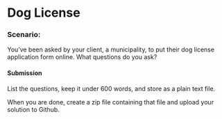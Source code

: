Dog License
=================

### Scenario:

You’ve been asked by your client, a municipality, to put their dog license application form online. What questions do you ask?

#### Submission

List the questions, keep it under 600 words, and store as a plain text file.

When you are done, create a zip file containing that file and upload your solution to Github.
